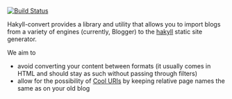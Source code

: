 [![Build Status](https://secure.travis-ci.org/kowey/hakyll-convert.png)](http://travis-ci.org/kowey/hakyll-convert)

Hakyll-convert provides a library and utility that allows you to import
blogs from a variety of engines (currently, Blogger) to the
[hakyll][hakyll] static site generator.

We aim to

* avoid converting your content between formats (it usually comes in
  HTML and should stay as such without passing through filters)
* allow for the possibility of [Cool URIs][cool-uris] by keeping
  relative page names the same as on your old blog


[hakyll]:    http://jaspervdj.be/hakyll/
[cool-uris]: http://www.w3.org/Provider/Style/URI.html

